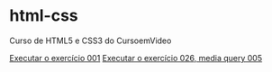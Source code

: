 # html-css
 Curso de HTML5 e CSS3 do CursoemVideo

<a href="https://danielbreder.github.io/html-css/exercicios/ex001/index.html">Executar o exercício 001</a>
<a href="https://danielbreder.github.io/html-css/exercicios/ex026/mq005/index.html">Executar o exercício 026, media query 005</a>
